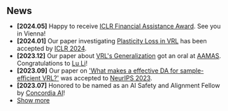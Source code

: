 <h1 id="news"></h1>

<h2 style="margin: 30px 0px 10px;">News</h2>

<ul>
<li><strong>[2024.05]</strong> Happy to receive <a href="https://iclr.cc/Conferences/2024/">ICLR Financial Assistance Award</a>. See you in Vienna!</li>  
<li><strong>[2024.01]</strong> Our paper investigating <a href="https://openreview.net/pdf?id=0aR1s9YxoL">Plasticity Loss in VRL</a> has been accepted by <a href="https://iclr.cc/Conferences/2024/">ICLR 2024</a>.</li>
<li><strong>[2023.12]</strong> Our paper about <a href="https://arxiv.org/pdf/2306.00656.pdf">VRL's Generalization</a> got an oral at <a href="https://www.aamas2024-conference.auckland.ac.nz/">AAMAS</a>. Congratulations to <a href="https://scholar.google.com/citations?user=QPsrZx8AAAAJ">Lu Li</a>!</li>
<li><strong>[2023.09]</strong> Our paper on <a href="https://proceedings.neurips.cc/paper_files/paper/2023/file/bc26087d3f82e62044fc77752e86737e-Paper-Conference.pdf">'What makes a effective DA for sample-efficient VRL?'</a> was accepted to <a href="https://neurips.cc/Conferences/2023">NeurIPS 2023</a>.</li>
<li><strong>[2023.07]</strong> Honored to be named as an AI Safety and Alignment Fellow by <a href="https://concordia-ai.com/">Concordia AI</a>!</li>

<li> <a href="javascript:toggle_vis('newsmore')">Show more</a> </li>
<div id="newsmore" style="display:none"> 
  <li><strong>[2022.10]</strong> We released a comprehensive survey of <a href="https://arxiv.org/pdf/2210.04561.pdf">DA in VRL</a>.</li> 
  <li><strong>[2022.04]</strong> Our <a href="https://arxiv.org/pdf/2202.09982.pdf">TLDA</a> was accepted to <a href="https://ijcai-22.org/">IJCAI 2022</a>. The fascinating VRL journey began!</li>
</div>

</ul>
